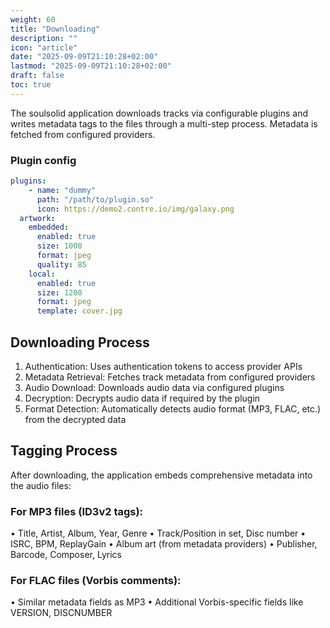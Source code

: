 ```yaml
---
weight: 60
title: "Downloading"
description: ""
icon: "article"
date: "2025-09-09T21:10:28+02:00"
lastmod: "2025-09-09T21:10:28+02:00"
draft: false
toc: true
---
```


The soulsolid application downloads tracks via configurable plugins and writes metadata tags to the files through a multi-step process. Metadata is fetched from configured providers.

### Plugin config

```yaml
plugins:
    - name: "dummy"
      path: "/path/to/plugin.so"
      icon: https://demo2.contre.io/img/galaxy.png
  artwork:
    embedded:
      enabled: true
      size: 1000
      format: jpeg
      quality: 85
    local:
      enabled: true
      size: 1200
      format: jpeg
      template: cover.jpg
```

## Downloading Process

1. Authentication: Uses authentication tokens to access provider APIs
2. Metadata Retrieval: Fetches track metadata from configured providers
3. Audio Download: Downloads audio data via configured plugins
4. Decryption: Decrypts audio data if required by the plugin
5. Format Detection: Automatically detects audio format (MP3, FLAC, etc.) from the decrypted data

## Tagging Process

After downloading, the application embeds comprehensive metadata into the audio files:

### For MP3 files (ID3v2 tags):

• Title, Artist, Album, Year, Genre
• Track/Position in set, Disc number
• ISRC, BPM, ReplayGain
• Album art (from metadata providers)
• Publisher, Barcode, Composer, Lyrics

### For FLAC files (Vorbis comments):

• Similar metadata fields as MP3
• Additional Vorbis-specific fields like VERSION, DISCNUMBER
